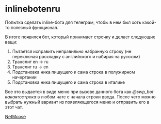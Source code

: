 # inlinebotenru

Попытка сделать inline-бота для телеграм, чтобы в нем был хоть какой-то полезный функционал.

В итоге появился бот, который принимает строчку и делает следующие вещи:

1. Пытается исправить неправильно набранную строку (не переключая раскладку с английского и набирая на русском)
2. Транслит en -> ru
3. Транслит ru -> en
4. Подстановка ника пишущего и сама строка в полужирном начертании
5. Подстановка ника пишущего и сама строка в италике

Все это выдается в виде меню при вызове данного бота как *@swp_bot какаятострока* в любом чате с начала строки ввода. После чего можно выбрать нужный вариант из появляющегося меню и отправить его в этот чат.

[NetMoose](https://t.me/netmoose)
